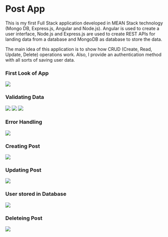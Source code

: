 # Post App 

This is my first Full Stack application developed in MEAN Stack technology (Mongo DB, Express.јs, Angular and Node.јs).
Angular is used to create a user interface,
Node.js and Express.js are used to create REST APIs for landing data from a database
and MongoDB as database to store the data.

The main idea of this application is to show how CRUD (Create, Read, Update, Delete) operations work. Also, I provide an authentication method with all sorts of saving user data.




### First Look of App
<img src="https://i.ibb.co/ZXHX49j/First-Look.png" />


### Validating Data
<img src="https://i.ibb.co/N95vT2f/Validating1.png" />
<img src="https://i.ibb.co/dWztSD3/Validating2.png" />
<img src="https://i.ibb.co/GF0gJcq/Validating-3.png" />

### Error Handling
<img src="https://i.ibb.co/gv7v0T5/Handling-Errors.png" />

### Creating Post
<img src="https://i.ibb.co/YkJJkng/Create-Post.png" />

### Updating Post
<img src="https://i.ibb.co/m8JgZHz/Updating-Post.png" />

### User stored in Database
<img src="https://i.ibb.co/xFC5LPw/User-in-Database.png" />

### Deleteing Post
<img src="https://i.ibb.co/MMjxGcG/Delete-Post.png" />
